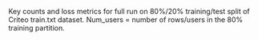 Key counts and loss metrics for full run on 80%/20% training/test split of Criteo train.txt dataset. Num_users = number of rows/users in the 80% training partition.
